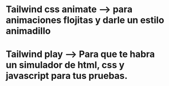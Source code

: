 # Tailwind css animate  --> para animaciones flojitas y darle un estilo animadillo
# Tailwind play --> Para que te habra un simulador de html, css y javascript para tus pruebas.



